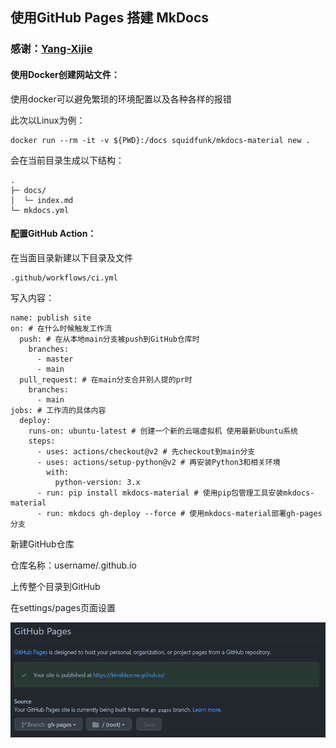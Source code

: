 ## 使用GitHub Pages 搭建 MkDocs

### 感谢：[Yang-Xijie](https://github.com/Yang-Xijie/yang-xijie.github.io)

#### 使用Docker创建网站文件：

使用docker可以避免繁琐的环境配置以及各种各样的报错

此次以Linux为例：

```
docker run --rm -it -v ${PWD}:/docs squidfunk/mkdocs-material new .
```

会在当前目录生成以下结构：

```
.
├─ docs/
│  └─ index.md
└─ mkdocs.yml
```

#### 配置GitHub Action：
在当面目录新建以下目录及文件

```
.github/workflows/ci.yml
```

写入内容：

```
name: publish site
on: # 在什么时候触发工作流
  push: # 在从本地main分支被push到GitHub仓库时
    branches:
      - master 
      - main
  pull_request: # 在main分支合并别人提的pr时
    branches:
      - main
jobs: # 工作流的具体内容
  deploy:
    runs-on: ubuntu-latest # 创建一个新的云端虚拟机 使用最新Ubuntu系统
    steps:
      - uses: actions/checkout@v2 # 先checkout到main分支
      - uses: actions/setup-python@v2 # 再安装Python3和相关环境
        with:
          python-version: 3.x
      - run: pip install mkdocs-material # 使用pip包管理工具安装mkdocs-material
      - run: mkdocs gh-deploy --force # 使用mkdocs-material部署gh-pages分支
```

新建GitHub仓库 

仓库名称：username/.github.io

上传整个目录到GitHub

在settings/pages页面设置

![image-20220719233119833](assets/image-20220719233119833.png)

